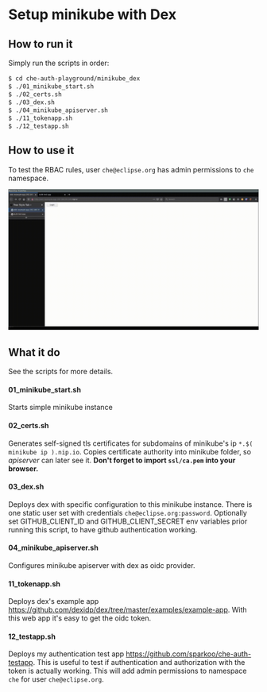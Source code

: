 # Setup minikube with Dex

## How to run it
Simply run the scripts in order:
```
$ cd che-auth-playground/minikube_dex
$ ./01_minikube_start.sh
$ ./02_certs.sh
$ ./03_dex.sh
$ ./04_minikube_apiserver.sh
$ ./11_tokenapp.sh
$ ./12_testapp.sh
```

## How to use it

To test the RBAC rules, user `che@eclipse.org` has admin permissions to `che` namespace.

![demo](demo.gif)

## What it do

See the scripts for more details.

#### 01_minikube_start.sh
Starts simple minikube instance

#### 02_certs.sh
Generates self-signed tls certificates for subdomains of minikube's ip `*.$( minikube ip ).nip.io`. Copies certificate authority into minikube folder, so _apiserver_ can later see it. __Don't forget to import `ssl/ca.pem` into your browser.__

#### 03_dex.sh
Deploys dex with specific configuration to this minikube instance. There is one static user set with credentials `che@eclipse.org:password`. Optionally set GITHUB_CLIENT_ID and GITHUB_CLIENT_SECRET env variables prior running this script, to have github authentication working.

#### 04_minikube_apiserver.sh
Configures minikube apiserver with dex as oidc provider.

#### 11_tokenapp.sh
Deploys dex's example app https://github.com/dexidp/dex/tree/master/examples/example-app. With this web app it's easy to get the oidc token.

#### 12_testapp.sh
Deploys my authentication test app https://github.com/sparkoo/che-auth-testapp. This is useful to test if authentication and authorization with the token is actually working. This will add admin permissions to namespace `che` for user `che@eclipse.org`.